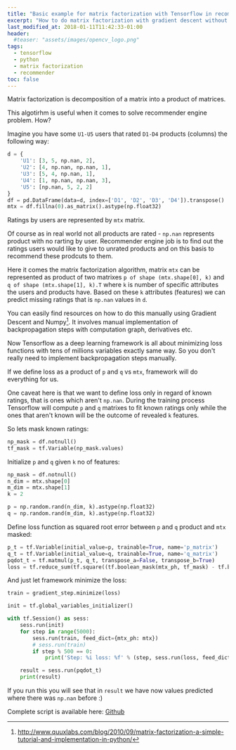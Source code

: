 ```yaml
---
title: "Basic example for matrix factorization with Tensorflow in recommender engine context"
excerpt: "How to do matrix factorization with gradient descent without need of manulally implementing backprop"
last_modified_at: 2018-01-11T11:42:33-01:00
header:
  #teaser: "assets/images/opencv_logo.png"
tags: 
  - tensorflow
  - python
  - matrix factorization
  - recommender
toc: false
---
```


[^1]: http://www.quuxlabs.com/blog/2010/09/matrix-factorization-a-simple-tutorial-and-implementation-in-python/

Matrix factorization is decomposition of a matrix into a product of matrices.

This algotirhm is useful when it comes to solve recommender engine problem. 
How?

Imagine you have some `U1-U5` users that rated `D1-D4` products (columns) the following way:

```python
d = {
    'U1': [3, 5, np.nan, 2],
    'U2': [4, np.nan, np.nan, 1],
    'U3': [5, 4, np.nan, 1],
    'U4': [1, np.nan, np.nan, 3],
    'U5': [np.nan, 5, 2, 2]
}
df = pd.DataFrame(data=d, index=['D1', 'D2', 'D3', 'D4']).transpose()
mtx = df.fillna(0).as_matrix().astype(np.float32)
```


Ratings by users are represented by `mtx` matrix.

Of course as in real world not all products are rated - `np.nan` represents product with no rarting by user. Recommender engine job is to find out the ratings users would like to give to unrated products and on this basis to recommend these prodcuts to them.

Here it comes the matrix factorization algorithm, matrix `mtx` can be represented as product of two matrixes `p of shape (mtx.shape[0], k)` and `q of shape (mtx.shape[1], k).T` where `k` is number of specific attributes the users and products have. Based on these `k` attributes (features) we can predict missing ratings that is `np.nan` values in `d`.

You can easily find resources on how to do this manually using Gradient Descent and Numpy[^1]. It involves manual implementation of backpropagation steps with computation graph, derivatives etc.

Now Tensorflow as a deep learning framework is all about minimizing loss functions with tens of millions variables exactly same way. So you don't really need to implement backpropagation steps manually. 

If we define loss as a product of `p` and `q` vs `mtx`, framework will do everything for us. 

One caveat here is that we want to define loss only in regard of known ratings, that is ones which aren't `np.nan`. During the training process Tensorflow will compute `p` and `q` matrixes to fit known ratings only while the ones that aren't known will be the outcome of revealed `k` features. 

So lets mask known ratings:

```python
np_mask = df.notnull()
tf_mask = tf.Variable(np_mask.values)
```

Initialize `p` and `q` given `k` no of features:

```python
np_mask = df.notnull()
n_dim = mtx.shape[0]
m_dim = mtx.shape[1]
k = 2

p = np.random.rand(n_dim, k).astype(np.float32)
q = np.random.rand(m_dim, k).astype(np.float32)
```

Define loss function as squared root error between `p` and `q` product and `mtx` masked:

```python
p_t = tf.Variable(initial_value=p, trainable=True, name='p_matrix')
q_t = tf.Variable(initial_value=q, trainable=True, name='q_matrix')
pqdot_t = tf.matmul(p_t, q_t, transpose_a=False, transpose_b=True)
loss = tf.reduce_sum(tf.square((tf.boolean_mask(mtx_ph, tf_mask) - tf.boolean_mask(pqdot_t, tf_mask))))
```

And just let framework minimize the loss:

```python
train = gradient_step.minimize(loss)

init = tf.global_variables_initializer()

with tf.Session() as sess:
    sess.run(init)
    for step in range(5000):
        sess.run(train, feed_dict={mtx_ph: mtx})
        # sess.run(train)
        if step % 500 == 0:
            print('Step: %i loss: %f' % (step, sess.run(loss, feed_dict={mtx_ph: mtx})))

    result = sess.run(pqdot_t)
    print(result)
```

If you run this you will see that in `result` we have now values predicted where there was `np.nan` before :)

Complete script is available here: [Github](https://github.com/pasikon/matrix_factorization_tf/blob/master/matrix_fac_tf_tutorial.py)
